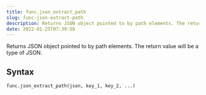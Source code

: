 ```yaml
---
title: func.json_extract_path
slug: func-json-extract-path
description: Returns JSON object pointed to by path elements. The return value will be a type of JSON.
date: 2022-01-25T07:39:58
---
```


Returns JSON object pointed to by path elements. The return value will be a type of JSON.

## Syntax
```python
func.json_extract_path(json, key_1, key_2, ...)
```
